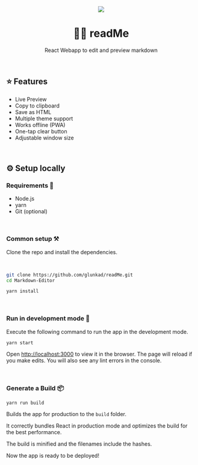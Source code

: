
<div align="center">
<img src="https://github.com/glunkad/readMe/assets/67200542/7490c05d-70d3-4933-a39a-f825626e8fa1">
<h1>✍🏻 readMe</h1>
<p>React Webapp to edit and preview markdown<p/><br/>
</div>


## ⭐ Features

* Live Preview
* Copy to clipboard
* Save as HTML
* Multiple theme support
* Works offline (PWA)
* One-tap clear button
* Adjustable window size

<br/>

## ⚙ Setup locally

### Requirements 🍫

- Node.js
- yarn
- Git (optional)

<br/>

### Common setup ⚒ 

Clone the repo and install the dependencies.

<br/>

```bash
git clone https://github.com/glunkad/readMe.git
cd Markdown-Editor
```

```bash
yarn install
```

<br/>

### Run in development mode 🧪

Execute the following command to run the app in the development mode.


```
yarn start
```


Open [http://localhost:3000](http://localhost:3000) to view it in the browser.
The page will reload if you make edits. You will also see any lint errors in the console.

<br/>

### Generate a Build 📦

```
yarn run build
```

Builds the app for production to the `build` folder.<br />

It correctly bundles React in production mode and optimizes the build for the best performance.

The build is minified and the filenames include the hashes.<br />

Now the app is ready to be deployed!

<br/>


